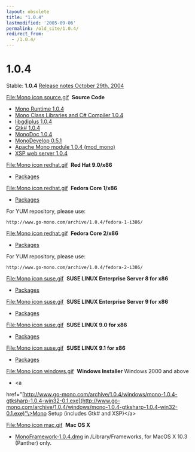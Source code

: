 ```yaml
---
layout: obsolete
title: "1.0.4"
lastmodified: '2005-09-06'
permalink: /old_site/1.0.4/
redirect_from:
  - /1.0.4/
---
```


1.0.4
=====

Stable: **1.0.4**
 [Release notes October 29th, 2004](http://go-mono.com/archive/1.0.4)

[File:Mono icon source.gif](/index.php?title=Special:Upload&wpDestFile=Mono_icon_source.gif "File:Mono icon source.gif")  **Source Code**

-   [Mono Runtime 1.0.4](http://www.go-mono.com/archive/1.0.4/mono-1.0.4.tar.gz)
-   [Mono Class Libraries and C\# Compiler 1.0.4](http://www.go-mono.com/archive/1.0.4/mcs-1.0.4.tar.gz)
-   [libgdiplus 1.0.4](http://www.go-mono.com/archive/1.0.4/libgdiplus-1.0.4.tar.gz)
-   [Gtk\# 1.0.4](http://www.go-mono.com/archive/1.0.4/gtk-sharp-1.0.4.tar.gz)
-   [MonoDoc 1.0.4](http://www.go-mono.com/archive/1.0.4/monodoc-1.0.4.tar.gz)
-   [MonoDevelop 0.5.1](http://www.go-mono.com/archive/1.0.4/monodevelop-0.5.1.tar.gz)
-   [Apache Mono module 1.0.4 (mod\_mono)](http://www.go-mono.com/archive/1.0.4/mod_mono-1.0.4.tar.gz)
-   [XSP web server 1.0.4](http://www.go-mono.com/archive/1.0.4/xsp-1.0.4.tar.gz)

 [File:Mono icon redhat.gif](/index.php?title=Special:Upload&wpDestFile=Mono_icon_redhat.gif "File:Mono icon redhat.gif")  **Red Hat 9.0/x86**

-   [Packages](http://www.go-mono.com/archive/1.0.4/redhat-9-i386)

 [File:Mono icon redhat.gif](/index.php?title=Special:Upload&wpDestFile=Mono_icon_redhat.gif "File:Mono icon redhat.gif")  **Fedora Core 1/x86**

-   [Packages](http://www.go-mono.com/archive/1.0.4/fedora-1-i386)

For YUM repository, please use:

    http://www.go-mono.com/archive/1.0.4/fedora-1-i386/

 [File:Mono icon redhat.gif](/index.php?title=Special:Upload&wpDestFile=Mono_icon_redhat.gif "File:Mono icon redhat.gif")  **Fedora Core 2/x86**

-   [Packages](http://www.go-mono.com/archive/1.0.4/fedora-2-i386)

For YUM repository, please use:

    http://www.go-mono.com/archive/1.0.4/fedora-2-i386/

 [File:Mono icon suse.gif](/index.php?title=Special:Upload&wpDestFile=Mono_icon_suse.gif "File:Mono icon suse.gif")  **SUSE LINUX Enterprise Server 8 for x86**

-   [Packages](http://www.go-mono.com/archive/1.0.4/sles-8-i386/)

 [File:Mono icon suse.gif](/index.php?title=Special:Upload&wpDestFile=Mono_icon_suse.gif "File:Mono icon suse.gif")  **SUSE LINUX Enterprise Server 9 for x86**

-   [Packages](http://www.go-mono.com/archive/1.0.4/sles-9-i586/)

 [File:Mono icon suse.gif](/index.php?title=Special:Upload&wpDestFile=Mono_icon_suse.gif "File:Mono icon suse.gif")  **SUSE LINUX 9.0 for x86**

-   [Packages](http://www.go-mono.com/archive/1.0.4/suse-90-i586/)

 [File:Mono icon suse.gif](/index.php?title=Special:Upload&wpDestFile=Mono_icon_suse.gif "File:Mono icon suse.gif")  **SUSE LINUX 9.1 for x86**

-   [Packages](http://www.go-mono.com/archive/1.0.4/suse-91-i586/)

 [File:Mono icon windows.gif](/index.php?title=Special:Upload&wpDestFile=Mono_icon_windows.gif "File:Mono icon windows.gif")  **Windows Installer** Windows 2000 and above

-   \<a

href="[http://www.go-mono.com/archive/1.0.4/windows/mono-1.0.4-gtksharp-1.0.4-win32-0.1.exe](http://www.go-mono.com/archive/1.0.4/windows/mono-1.0.4-gtksharp-1.0.4-win32-0.1.exe)"\>Mono Setup (includes Gtk\# and XSP)\</a\>

 [File:Mono icon mac.gif](/index.php?title=Special:Upload&wpDestFile=Mono_icon_mac.gif "File:Mono icon mac.gif")  **Mac OS X**

-   [MonoFramework-1.0.4.dmg](http://www.go-mono.com/archive/1.0.4/macos/MonoFramework-1.0.4.dmg) in /Library/Frameworks, for MacOS X 10.3 (Panther) only.



